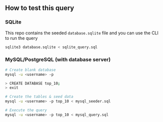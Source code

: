 ## How to test this query

### SQLite

This repo contains the seeded `database.sqlite` file and you can use the CLI to run the query
```bash
sqlite3 database.sqlite < sqlite_query.sql
```

### MySQL/PostgreSQL (with database server)
```bash
# Create blank database
mysql -u <username> -p

> CREATE DATABASE top_10;
> exit

# Create the tables & seed data
mysql -u <username> -p top_10 < mysql_seeder.sql

# Execute the query
mysql -u <username> -p top_10 < mysql_query.sql
```


